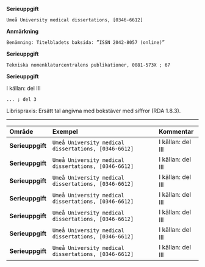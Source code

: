 **Serieuppgift**

`Umeå University medical dissertations, [0346-6612]`

**Anmärkning**

`Benämning: Titelbladets baksida: ”ISSN 2042-8057 (online)”`

**Serieuppgift**

`Tekniska nomenklaturcentralens publikationer, 0081-573X ; 67`

**Serieuppgift**

I källan: del III

`... ; del 3`

Librispraxis: Ersätt tal angivna med bokstäver med siffror (RDA 1.8.3).

---
|Område |Exempel |Kommentar |
|:---|:---|:---|
|**Serieuppgift** |`Umeå University medical dissertations, [0346-6612]` |I källan: del III |
|**Serieuppgift** |`Umeå University medical dissertations, [0346-6612]` |I källan: del III |
|**Serieuppgift** |`Umeå University medical dissertations, [0346-6612]` |I källan: del III |
|**Serieuppgift** |`Umeå University medical dissertations, [0346-6612]` |I källan: del III |
|**Serieuppgift** |`Umeå University medical dissertations, [0346-6612]` |I källan: del III |
|**Serieuppgift** |`Umeå University medical dissertations, [0346-6612]` |I källan: del III |
|**Serieuppgift** |`Umeå University medical dissertations, [0346-6612]` |I källan: del III |
